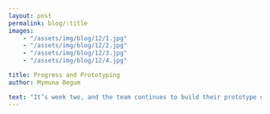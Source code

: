 ```yaml
---
layout: post
permalink: blog/:title
images:
    - "/assets/img/blog/12/1.jpg"
    - "/assets/img/blog/12/2.jpg"
    - "/assets/img/blog/12/3.jpg"
    - "/assets/img/blog/12/4.jpg"

title: Progress and Prototyping
author: Mymuna Begum

text: "It’s week two, and the team continues to build their prototype of the robot. Three different versions of the shooter and the rope climber were designed and a sheet metal version of the shooter is currently being prototyped. Programming successfully developed vision and mentors have taught every single new member how to CAD."
---
```

